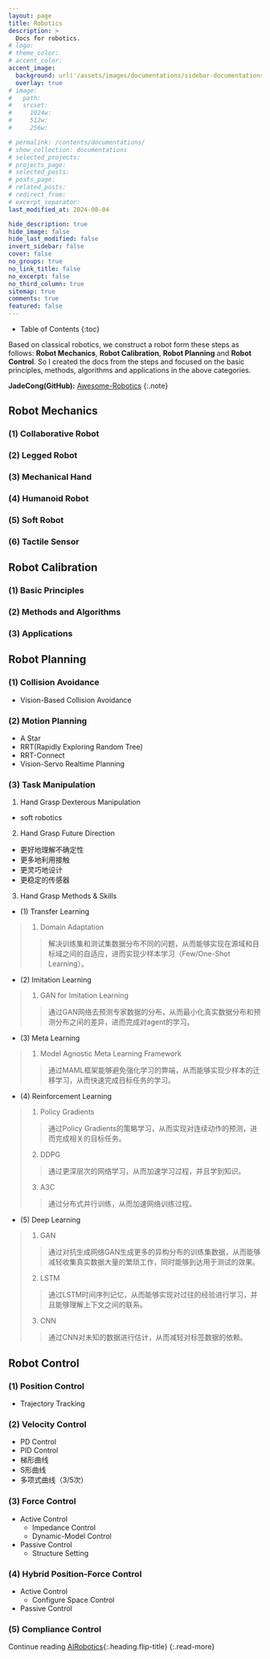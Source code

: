 ```yaml
---
layout: page
title: Robotics
description: >
  Docs for robotics.
# logo:
# theme_color:
# accent_color:
accent_image:
  background: url('/assets/images/documentations/sidebar-documentations.jpg') center/cover
  overlay: true
# image:
#   path:
#   srcset:
#     1024w:
#     512w:
#     256w:

# permalink: /contents/documentations/
# show_collection: documentations
# selected_projects:
# projects_page:
# selected_posts:
# posts_page:
# related_posts:
# redirect_from:
# excerpt_separator:
last_modified_at: 2024-08-04

hide_description: true
hide_image: false
hide_last_modified: false
invert_sidebar: false
cover: false
no_groups: true
no_link_title: false
no_excerpt: false
no_third_column: true
sitemap: true
comments: true
featured: false
---
```


- Table of Contents
{:toc}

Based on classical robotics, we construct a robot form these steps as follows: **Robot Mechanics**, **Robot Calibration**, **Robot Planning** and **Robot Control**. So I created the docs from the steps and focused on the basic principles, methods, algorithms and applications in the above categories. 

**JadeCong(GitHub):** [Awesome-Robotics](https://github.com/JadeCong/Awesome-Robotics)
{:.note}

## Robot Mechanics

### (1) Collaborative Robot

### (2) Legged Robot

### (3) Mechanical Hand

### (4) Humanoid Robot

### (5) Soft Robot

### (6) Tactile Sensor

## Robot Calibration

### (1) Basic Principles

### (2) Methods and Algorithms

### (3) Applications

## Robot Planning

### (1) Collision Avoidance

- Vision-Based Collision Avoidance

### (2) Motion Planning

- A Star
- RRT(Rapidly Exploring Random Tree)
- RRT-Connect
- Vision-Servo Realtime Planning

### (3) Task Manipulation

1. Hand Grasp Dexterous Manipulation
- soft robotics

2. Hand Grasp Future Direction
- 更好地理解不确定性
- 更多地利用接触
- 更灵巧地设计
- 更稳定的传感器

3. Hand Grasp Methods & Skills
- (1) Transfer Learning
> 1. Domain Adaptation
>> 解决训练集和测试集数据分布不同的问题，从而能够实现在源域和目标域之间的自适应，进而实现少样本学习（Few/One-Shot Learning）。

- (2) Imitation Learning
> 1. GAN for Imitation Learning
>> 通过GAN网络去预测专家数据的分布，从而最小化真实数据分布和预测分布之间的差异，进而完成对agent的学习。

- (3) Meta Learning
> 1. Model Agnostic Meta Learning Framework
>> 通过MAML框架能够避免强化学习的弊端，从而能够实现少样本的迁移学习，从而快速完成目标任务的学习。

- (4) Reinforcement Learning
> 1. Policy Gradients
>> 通过Policy Gradients的策略学习，从而实现对连续动作的预测，进而完成相关的目标任务。
> 2. DDPG
>> 通过更深层次的网络学习，从而加速学习过程，并且学到知识。
> 3. A3C
>> 通过分布式并行训练，从而加速网络训练过程。

- (5) Deep Learning
> 1. GAN
>> 通过对抗生成网络GAN生成更多的异构分布的训练集数据，从而能够减轻收集真实数据大量的繁琐工作，同时能够到达用于测试的效果。
> 2. LSTM
>> 通过LSTM时间序列记忆，从而能够实现对过往的经验进行学习，并且能够理解上下文之间的联系。
> 3. CNN
>> 通过CNN对未知的数据进行估计，从而减轻对标签数据的依赖。

## Robot Control

### (1) Position Control

- Trajectory Tracking

### (2) Velocity Control

- PD Control
- PID Control
- 梯形曲线
- S形曲线
- 多项式曲线（3/5次）

### (3) Force Control

- Active Control
  - Impedance Control
  - Dynamic-Model Control
- Passive Control
	- Structure Setting

### (4) Hybrid Position-Force Control

- Active Control
	- Configure Space Control
- Passive Control

### (5) Compliance Control

Continue reading [AIRobotics](AIRobotics.md){:.heading.flip-title}
{:.read-more}
